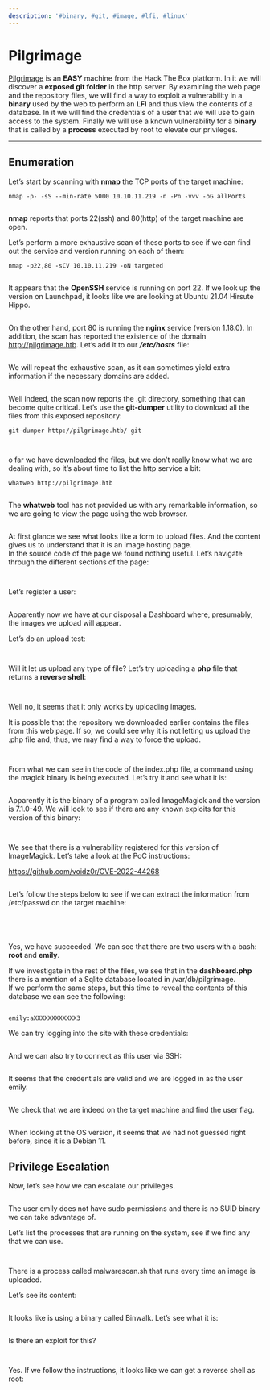 ```yaml
---
description: '#binary, #git, #image, #lfi, #linux'
---
```


# Pilgrimage

[Pilgrimage](https://app.hackthebox.com/machines/Pilgrimage) is an **EASY** machine from the Hack The Box platform. In it we will discover a **exposed git folder** in the http server. By examining the web page and the repository files, we will find a way to exploit a vulnerability in a **binary** used by the web to perform an **LFI** and thus view the contents of a database. In it we will find the credentials of a user that we will use to gain access to the system. Finally we will use a known vulnerability for a **binary** that is called by a **process** executed by root to elevate our privileges.

***

## Enumeration <a href="#user-content-enumeration" id="user-content-enumeration"></a>

Let’s start by scanning with **nmap** the TCP ports of the target machine:

`nmap -p- -sS --min-rate 5000 10.10.11.219 -n -Pn -vvv -oG allPorts`

<figure><img src="../../.gitbook/assets/Pasted image 20230903133707.png" alt=""><figcaption></figcaption></figure>

**nmap** reports that ports 22(ssh) and 80(http) of the target machine are open.

Let’s perform a more exhaustive scan of these ports to see if we can find out the service and version running on each of them:

`nmap -p22,80 -sCV 10.10.11.219 -oN targeted`

<figure><img src="../../.gitbook/assets/Pasted image 20230903134027.png" alt=""><figcaption></figcaption></figure>

It appears that the **OpenSSH** service is running on port 22. If we look up the version on Launchpad, it looks like we are looking at Ubuntu 21.04 Hirsute Hippo.

<figure><img src="../../.gitbook/assets/Pasted image 20230903133850.png" alt=""><figcaption></figcaption></figure>

On the other hand, port 80 is running the **nginx** service (version 1.18.0). In addition, the scan has reported the existence of the domain http://pilgrimage.htb. Let’s add it to our _**/etc/hosts**_ file:

<figure><img src="../../.gitbook/assets/Pasted image 20230903134113.png" alt=""><figcaption></figcaption></figure>

We will repeat the exhaustive scan, as it can sometimes yield extra information if the necessary domains are added.

<figure><img src="../../.gitbook/assets/Pasted image 20230903134202 (1).png" alt=""><figcaption></figcaption></figure>

Well indeed, the scan now reports the .git directory, something that can become quite critical. Let’s use the **git-dumper** utility to download all the files from this exposed repository:

`git-dumper http://pilgrimage.htb/ git`

<figure><img src="../../.gitbook/assets/Pasted image 20230903134416 (1).png" alt=""><figcaption></figcaption></figure>

<figure><img src="../../.gitbook/assets/Pasted image 20230903134454 (1).png" alt=""><figcaption></figcaption></figure>

o far we have downloaded the files, but we don’t really know what we are dealing with, so it’s about time to list the http service a bit:

`whatweb http://pilgrimage.htb`

<figure><img src="../../.gitbook/assets/Pasted image 20230903134516.png" alt=""><figcaption></figcaption></figure>

The **whatweb** tool has not provided us with any remarkable information, so we are going to view the page using the web browser.

<figure><img src="../../.gitbook/assets/Pasted image 20230903134559.png" alt=""><figcaption></figcaption></figure>

At first glance we see what looks like a form to upload files. And the content gives us to understand that it is an image hosting page.\
In the source code of the page we found nothing useful. Let’s navigate through the different sections of the page:

<figure><img src="../../.gitbook/assets/Pasted image 20230903134620.png" alt=""><figcaption></figcaption></figure>

<figure><img src="../../.gitbook/assets/Pasted image 20230903134639.png" alt=""><figcaption></figcaption></figure>

Let’s register a user:

<figure><img src="../../.gitbook/assets/Pasted image 20230903134654.png" alt=""><figcaption></figcaption></figure>

Apparently now we have at our disposal a Dashboard where, presumably, the images we upload will appear.

Let’s do an upload test:

<figure><img src="../../.gitbook/assets/Pasted image 20230903134739.png" alt=""><figcaption></figcaption></figure>

<figure><img src="../../.gitbook/assets/Pasted image 20230903134801.png" alt=""><figcaption></figcaption></figure>

Will it let us upload any type of file? Let’s try uploading a **php** file that returns a **reverse shell**:

<figure><img src="../../.gitbook/assets/Pasted image 20230903134912.png" alt=""><figcaption></figcaption></figure>

<figure><img src="../../.gitbook/assets/Pasted image 20230903135239.png" alt=""><figcaption></figcaption></figure>

Well no, it seems that it only works by uploading images.

It is possible that the repository we downloaded earlier contains the files from this web page. If so, we could see why it is not letting us upload the .php file and, thus, we may find a way to force the upload.

<figure><img src="../../.gitbook/assets/Pasted image 20230903135302.png" alt=""><figcaption></figcaption></figure>

<figure><img src="../../.gitbook/assets/Pasted image 20230903135323.png" alt=""><figcaption></figcaption></figure>

From what we can see in the code of the index.php file, a command using the magick binary is being executed. Let’s try it and see what it is:

<figure><img src="../../.gitbook/assets/Pasted image 20230903135358.png" alt=""><figcaption></figcaption></figure>

Apparently it is the binary of a program called ImageMagick and the version is 7.1.0-49. We will look to see if there are any known exploits for this version of this binary:

<figure><img src="../../.gitbook/assets/Pasted image 20230903140444.png" alt=""><figcaption></figcaption></figure>

<figure><img src="../../.gitbook/assets/Pasted image 20230903140539.png" alt=""><figcaption></figcaption></figure>

We see that there is a vulnerability registered for this version of ImageMagick. Let’s take a look at the PoC instructions:

https://github.com/voidz0r/CVE-2022-44268

<figure><img src="../../.gitbook/assets/Pasted image 20230903140758.png" alt=""><figcaption></figcaption></figure>

Let’s follow the steps below to see if we can extract the information from /etc/passwd on the target machine:

<figure><img src="../../.gitbook/assets/Pasted image 20230903141356.png" alt=""><figcaption></figcaption></figure>

<figure><img src="../../.gitbook/assets/Pasted image 20230903141510.png" alt=""><figcaption></figcaption></figure>

<figure><img src="../../.gitbook/assets/Pasted image 20230903142037.png" alt=""><figcaption></figcaption></figure>

<figure><img src="../../.gitbook/assets/Pasted image 20230903142818.png" alt=""><figcaption></figcaption></figure>

Yes, we have succeeded. We can see that there are two users with a bash: **root** and **emily**.

If we investigate in the rest of the files, we see that in the **dashboard.php** there is a mention of a Sqlite database located in /var/db/pilgrimage.\
If we perform the same steps, but this time to reveal the contents of this database we can see the following:

<figure><img src="../../.gitbook/assets/image.png" alt=""><figcaption></figcaption></figure>

`emily:aXXXXXXXXXXXX3`

We can try logging into the site with these credentials:

<figure><img src="../../.gitbook/assets/Pasted image 20230903155352.png" alt=""><figcaption></figcaption></figure>

And we can also try to connect as this user via SSH:

<figure><img src="../../.gitbook/assets/Pasted image 20230903155432.png" alt=""><figcaption></figcaption></figure>

It seems that the credentials are valid and we are logged in as the user emily.

<figure><img src="../../.gitbook/assets/image (2).png" alt=""><figcaption></figcaption></figure>

We check that we are indeed on the target machine and find the user flag.

<figure><img src="../../.gitbook/assets/Pasted image 20230903161321.png" alt=""><figcaption></figcaption></figure>

When looking at the OS version, it seems that we had not guessed right before, since it is a Debian 11.

## Privilege Escalation <a href="#user-content-privesc" id="user-content-privesc"></a>

Now, let’s see how we can escalate our privileges.

<figure><img src="../../.gitbook/assets/Pasted image 20230903160823.png" alt=""><figcaption></figcaption></figure>

The user emily does not have sudo permissions and there is no SUID binary we can take advantage of.

Let’s list the processes that are running on the system, see if we find any that we can use.

<figure><img src="../../.gitbook/assets/Pasted image 20230903165519.png" alt=""><figcaption></figcaption></figure>

<figure><img src="../../.gitbook/assets/Pasted image 20230903165655.png" alt=""><figcaption></figcaption></figure>

There is a process called malwarescan.sh that runs every time an image is uploaded.

Let’s see its content:

<figure><img src="../../.gitbook/assets/Pasted image 20230903165540.png" alt=""><figcaption></figcaption></figure>

It looks like is using a binary called Binwalk. Let’s see what it is:

<figure><img src="../../.gitbook/assets/Pasted image 20230903170935.png" alt=""><figcaption></figcaption></figure>

Is there an exploit for this?

<figure><img src="../../.gitbook/assets/Pasted image 20230903171008.png" alt=""><figcaption></figcaption></figure>

<figure><img src="../../.gitbook/assets/Pasted image 20230903173112.png" alt=""><figcaption></figcaption></figure>

Yes. If we follow the instructions, it looks like we can get a reverse shell as root:

<figure><img src="../../.gitbook/assets/image (3).png" alt=""><figcaption></figcaption></figure>
